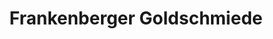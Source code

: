 ---
title: "Frankenberger Goldschmiede"
url: /geretsried/frankenberger-goldschmiede/
shop: Schmuck
---